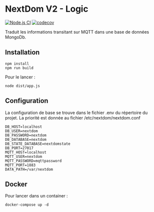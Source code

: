 # NextDom V2 - Logic

[![Node.js CI](https://github.com/Sylvaner/NxDv2-logic/actions/workflows/node.js.yml/badge.svg)](https://github.com/Sylvaner/NxDv2-logic/actions/workflows/node.js.yml)
[![codecov](https://codecov.io/gh/Sylvaner/NxDv2-logic/branch/main/graph/badge.svg?token=QEFZ61IZLK)](https://codecov.io/gh/Sylvaner/NxDv2-logic)

Traduit les informations transitant sur MQTT dans une base de données MongoDb.

## Installation

```
npm install
npm run build
```

Pour le lancer :

```
node dist/app.js
```

## Configuration

La configuration de base se trouve dans le fichier .env du répertoire du projet.
La priorité est donnée au fichier /etc/nextdom/nextdom.conf

```
DB_HOST=localhost
DB_USER=nextdom
DB_PASSWORD=nextdom
DB_DATABASE=nextdom
DB_STATE_DATABASE=nextdomstate
DB_PORT=27017
MQTT_HOST=localhost
MQTT_USER=nextdom
MQTT_PASSWORD=mqttpassword
MQTT_PORT=1883
DATA_PATH=/var/nextdom
```

## Docker

Pour lancer dans un container :

```
docker-compose up -d
```
